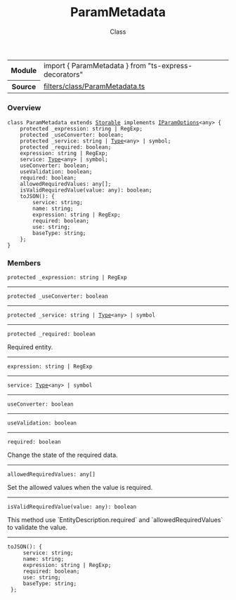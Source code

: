 <header class="symbol-info-header">    <h1 id="parammetadata">ParamMetadata</h1>    <label class="symbol-info-type-label class">Class</label>      </header>
<section class="symbol-info">      <table class="is-full-width">        <tbody>        <tr>          <th>Module</th>          <td>            <div class="lang-typescript">                <span class="token keyword">import</span> { ParamMetadata }                 <span class="token keyword">from</span>                 <span class="token string">"ts-express-decorators"</span>                            </div>          </td>        </tr>        <tr>          <th>Source</th>          <td>            <a href="https://romakita.github.io/ts-express-decorators/#//blob/v2.15.3/src/filters/class/ParamMetadata.ts#L0-L0">                filters/class/ParamMetadata.ts            </a>        </td>        </tr>                </tbody>      </table>    </section>

### Overview

<pre><code class="typescript-lang"><span class="token keyword">class</span> ParamMetadata <span class="token keyword">extends</span> <a href="#api/common/core/storable"><span class="token">Storable</span></a> <span class="token keyword">implements</span> <a href="#api/common/filters/iparamoptions"><span class="token">IParamOptions</span></a><<span class="token keyword">any</span>> <span class="token punctuation">{</span>
    <span class="token keyword">protected</span> _expression<span class="token punctuation">:</span> <span class="token keyword">string</span> | RegExp<span class="token punctuation">;</span>
    <span class="token keyword">protected</span> _useConverter<span class="token punctuation">:</span> <span class="token keyword">boolean</span><span class="token punctuation">;</span>
    <span class="token keyword">protected</span> _service<span class="token punctuation">:</span> <span class="token keyword">string</span> | <a href="#api/common/core/type"><span class="token">Type</span></a><<span class="token keyword">any</span>> | symbol<span class="token punctuation">;</span>
    <span class="token keyword">protected</span> _required<span class="token punctuation">:</span> <span class="token keyword">boolean</span><span class="token punctuation">;</span>
    expression<span class="token punctuation">:</span> <span class="token keyword">string</span> | RegExp<span class="token punctuation">;</span>
    service<span class="token punctuation">:</span> <a href="#api/common/core/type"><span class="token">Type</span></a><<span class="token keyword">any</span>> | symbol<span class="token punctuation">;</span>
    useConverter<span class="token punctuation">:</span> <span class="token keyword">boolean</span><span class="token punctuation">;</span>
    useValidation<span class="token punctuation">:</span> <span class="token keyword">boolean</span><span class="token punctuation">;</span>
    required<span class="token punctuation">:</span> <span class="token keyword">boolean</span><span class="token punctuation">;</span>
    allowedRequiredValues<span class="token punctuation">:</span> <span class="token keyword">any</span><span class="token punctuation">[</span><span class="token punctuation">]</span><span class="token punctuation">;</span>
    <span class="token function">isValidRequiredValue</span><span class="token punctuation">(</span>value<span class="token punctuation">:</span> <span class="token keyword">any</span><span class="token punctuation">)</span><span class="token punctuation">:</span> <span class="token keyword">boolean</span><span class="token punctuation">;</span>
    <span class="token function">toJSON</span><span class="token punctuation">(</span><span class="token punctuation">)</span><span class="token punctuation">:</span> <span class="token punctuation">{</span>
        service<span class="token punctuation">:</span> <span class="token keyword">string</span><span class="token punctuation">;</span>
        name<span class="token punctuation">:</span> <span class="token keyword">string</span><span class="token punctuation">;</span>
        expression<span class="token punctuation">:</span> <span class="token keyword">string</span> | RegExp<span class="token punctuation">;</span>
        required<span class="token punctuation">:</span> <span class="token keyword">boolean</span><span class="token punctuation">;</span>
        use<span class="token punctuation">:</span> <span class="token keyword">string</span><span class="token punctuation">;</span>
        baseType<span class="token punctuation">:</span> <span class="token keyword">string</span><span class="token punctuation">;</span>
    <span class="token punctuation">}</span><span class="token punctuation">;</span>
<span class="token punctuation">}</span></code></pre>

### Members

<div class="method-overview"><pre><code class="typescript-lang"><span class="token keyword">protected</span> _expression<span class="token punctuation">:</span> <span class="token keyword">string</span> | RegExp</code></pre></div>
<hr />
<div class="method-overview"><pre><code class="typescript-lang"><span class="token keyword">protected</span> _useConverter<span class="token punctuation">:</span> <span class="token keyword">boolean</span></code></pre></div>
<hr />
<div class="method-overview"><pre><code class="typescript-lang"><span class="token keyword">protected</span> _service<span class="token punctuation">:</span> <span class="token keyword">string</span> | <a href="#api/common/core/type"><span class="token">Type</span></a><<span class="token keyword">any</span>> | symbol</code></pre></div>
<hr />
<div class="method-overview"><pre><code class="typescript-lang"><span class="token keyword">protected</span> _required<span class="token punctuation">:</span> <span class="token keyword">boolean</span></code></pre></div>
Required entity.
<hr />
<div class="method-overview"><pre><code class="typescript-lang">expression<span class="token punctuation">:</span> <span class="token keyword">string</span> | RegExp</code></pre></div>
<hr />
<div class="method-overview"><pre><code class="typescript-lang">service<span class="token punctuation">:</span> <a href="#api/common/core/type"><span class="token">Type</span></a><<span class="token keyword">any</span>> | symbol</code></pre></div>
<hr />
<div class="method-overview"><pre><code class="typescript-lang">useConverter<span class="token punctuation">:</span> <span class="token keyword">boolean</span></code></pre></div>
<hr />
<div class="method-overview"><pre><code class="typescript-lang">useValidation<span class="token punctuation">:</span> <span class="token keyword">boolean</span></code></pre></div>
<hr />
<div class="method-overview"><pre><code class="typescript-lang">required<span class="token punctuation">:</span> <span class="token keyword">boolean</span></code></pre></div>
Change the state of the required data.
<hr />
<div class="method-overview"><pre><code class="typescript-lang">allowedRequiredValues<span class="token punctuation">:</span> <span class="token keyword">any</span><span class="token punctuation">[</span><span class="token punctuation">]</span></code></pre></div>
Set the allowed values when the value is required.
<hr />
<div class="method-overview"><pre><code class="typescript-lang"><span class="token function">isValidRequiredValue</span><span class="token punctuation">(</span>value<span class="token punctuation">:</span> <span class="token keyword">any</span><span class="token punctuation">)</span><span class="token punctuation">:</span> <span class="token keyword">boolean</span></code></pre></div>
This method use `EntityDescription.required` and `allowedRequiredValues` to validate the value.
<hr />
<div class="method-overview"><pre><code class="typescript-lang"><span class="token function">toJSON</span><span class="token punctuation">(</span><span class="token punctuation">)</span><span class="token punctuation">:</span> <span class="token punctuation">{</span>
     service<span class="token punctuation">:</span> <span class="token keyword">string</span><span class="token punctuation">;</span>
     name<span class="token punctuation">:</span> <span class="token keyword">string</span><span class="token punctuation">;</span>
     expression<span class="token punctuation">:</span> <span class="token keyword">string</span> | RegExp<span class="token punctuation">;</span>
     required<span class="token punctuation">:</span> <span class="token keyword">boolean</span><span class="token punctuation">;</span>
     use<span class="token punctuation">:</span> <span class="token keyword">string</span><span class="token punctuation">;</span>
     baseType<span class="token punctuation">:</span> <span class="token keyword">string</span><span class="token punctuation">;</span>
 <span class="token punctuation">}</span><span class="token punctuation">;</span></code></pre></div>
